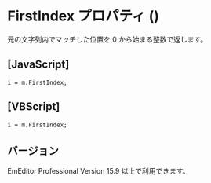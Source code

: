 # FirstIndex プロパティ ()

元の文字列内でマッチした位置を 0 から始まる整数で返します。

## \[JavaScript\]

```
i = m.FirstIndex;
```

## \[VBScript\]

```
i = m.FirstIndex;
```

## バージョン

EmEditor Professional Version 15.9 以上で利用できます。
